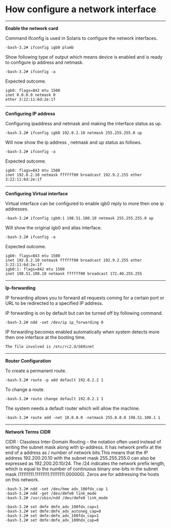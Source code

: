 # How configure a network interface

---

**Enable the network card** 

Command ifconfig is used in Solaris to configure the network interfaces.
```console
-bash-3.2# ifconfig igb0 plumb
```

Show following type of output which means device is enabled and is ready to configure ip address and netmask.
```console
-bash-3.2# ifconfig -a
```

Expected outcome.
```
igb0: flags=842 mtu 1500
inet 0.0.0.0 netmask 0
ether 3:22:11:6d:2e:1f
```

---

**Configuring IP address**

Configuring ipaddress and netmask and making the interface status as up.
```console
-bash-3.2# ifconfig igb0 192.0.2.10 netmask 255.255.255.0 up
```

Will now show the ip address , netmask and up status as follows.
```console
-bash-3.2# ifconfig -a
```

Expected outcome.
```console
igb0: flags=843 mtu 1500
inet 192.0.2.10 netmask ffffff00 broadcast 192.9.2.255 ether 3:22:11:6d:2e:1f
```

---

**Configuring Virtual interface**

Virtual interface can be configured to enable igb0 reply to more then one ip addresses.
```console
-bash-3.2# ifconfig igb0:1 198.51.100.10 netmask 255.255.255.0 up
```

Will show the original igb0 and alias interface.
```console
-bash-3.2# ifconfig -a
```

Expected outcome.
```console
igb0: flags=843 mtu 1500
inet 192.0.2.10 netmask ffffff00 broadcast 192.9.2.255 ether 3:22:11:6d:2e:1f
igb0:1: flags=842 mtu 1500
inet 198.51.100.10 netmask ffffff00 broadcast 172.40.255.255
```

---

**Ip-forwarding**

IP forwarding allows you to forward all requests coming for a certain port or URL to be redirected to a specified IP address. 

IP forwarding is on by default but can be turned off by following command.
```console
-bash-3.2# ndd -set /dev/ip ip_forwarding 0
```

IP forwarding becomes enabled automatically when system detects more then one interface at the booting time. 
```
The file involved is /etc/rc2.d/S69inet
```

---

**Router Configuration**

To create a permanent route.
```console
-bash-3.2# route -p add default 192.0.2.2 1
```

To change a route.
```console
-bash-3.2# route change default 192.0.2.1 1
```

The system needs a default router which will allow the machine.
```console
-bash-3.2# route add -net 10.0.0.0 -netmask 255.0.0.0 198.51.100.1 1
```

---

**Network Terms CIDR**

CIDR : Classless Inter-Domain Routing – the notation often used instead of writing the subnet mask along with ip-address. It has network prefix at the end of a address as / number of network bits.This means that the IP address 192.200.20.10 with the subnet mask 255.255.255.0 can also be expressed as 192.200.20.10/24. The /24 indicates the network prefix length, which is equal to the number of continuous binary one-bits in the subnet mask (11111111.11111111.11111111.000000). Zeros are for addressing the hosts on this network.

```console
-bash-3.2# ndd -set /dev/hme adv_100fdx_cap 1
-bash-3.2# ndd -get /dev/dmfe0 link_mode
-bash-3.2# /usr/sbin/ndd /dev/dmfe0 link_mode
```

```console
-bash-3.2# set dmfe dmfe_adv_100fdx_cap=1
-bash-3.2# set dmfe:dmfe_adv_autoneg_cap=0
-bash-3.2# set dmfe:dmfe_adv_100fdx_cap=1
-bash-3.2# set dmfe:dmfe_adv_100hdx_cap=0
```